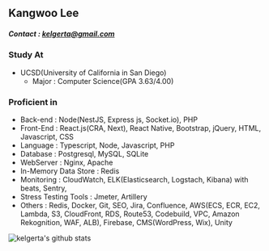 ## Kangwoo Lee
##### Contact : kelgerta@gmail.com

<!--
**kelgerta/kelgerta** is a ✨ _special_ ✨ repository because its `README.md` (this file) appears on your GitHub profile.

Here are some ideas to get you started:

- 🔭 I’m currently working on ...
- 🌱 I’m currently learning ...
- 👯 I’m looking to collaborate on ...
- 🤔 I’m looking for help with ...
- 💬 Ask me about ...
- 📫 How to reach me: ...
- 😄 Pronouns: ...
- ⚡ Fun fact: ...
-->
### Study At
 - UCSD(University of California in San Diego) 
   - Major : Computer Science(GPA 3.63/4.00)
   
### Proficient in
 - Back-end : Node(NestJS, Express js, Socket.io), PHP
 - Front-End : React.js(CRA, Next), React Native, Bootstrap, jQuery, HTML, Javascript, CSS
 - Language : Typescript, Node, Javascript, PHP
 - Database : Postgresql, MySQL, SQLite
 - WebServer : Nginx, Apache
 - In-Memory Data Store : Redis
 - Monitoring : CloudWatch, ELK(Elasticsearch, Logstach, Kibana) with beats, Sentry,
 - Stress Testing Tools : Jmeter, Artillery
 - Others : Redis, Docker, Git, SEO, Jira, Confluence,
            AWS(ECS, ECR, EC2, Lambda, S3, CloudFront, RDS, Route53, Codebuild, VPC, Amazon Rekognition, WAF, ALB),
            Firebase,
            CMS(WordPress, Wix),
            Unity

![kelgerta's github stats](https://github-readme-stats.vercel.app/api?username=kelgerta&show_icons=true&hide_border=true&count_private=true) 
